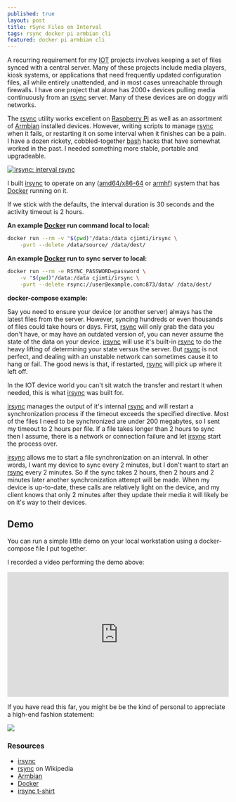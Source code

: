 ```yaml
---
published: true
layout: post
title: rSync Files on Interval
tags: rsync docker pi armbian cli
featured: docker pi armbian cli
---
```


A recurring requirement for my [IOT] projects involves keeping a set of files synced with a central server. Many of these projects include media players, kiosk systems, or applications that need frequently updated configuration files, all while entirely unattended, and in most cases unreachable through firewalls. I have one project that alone has 2000+ devices pulling media continuously from an [rsync] server. Many of these devices are on doggy wifi networks.

The [rsync] utility works excellent on [Raspberry Pi] as well as an assortment of [Armbian] installed devices. However, writing scripts to manage [rsync] when it fails, or restarting it on some interval when it finishes can be a pain. I have a dozen rickety, cobbled-together [bash] hacks that have somewhat worked in the past. I needed something more stable, portable and upgradeable.

[![irsync: interval rsync](https://raw.githubusercontent.com/cjimti/irsync/master/irsync-mast.jpg)](https://github.com/cjimti/irsync)

I built [irsync] to operate on any ([amd64/x86-64] or [armhf]) system that has [Docker] running on it.

If we stick with the defaults, the interval duration is 30 seconds and the activity timeout is 2 hours.

**An example [Docker] run command local to local:**

```bash
docker run --rm -v "$(pwd)"/data:/data cjimti/irsync \
    -pvrt --delete /data/source/ /data/dest/
```

**An example [Docker] run to sync server to local:**

```bash
docker run --rm -e RSYNC_PASSWORD=password \
    -v "$(pwd)"/data:/data cjimti/irsync \
    -pvrt --delete rsync://user@example.com:873/data/ /data/dest/
```

**docker-compose example:**

<script src="https://gist.github.com/cjimti/dbbb951ec389be4b0202ef0cffb5e668.js"></script>

Say you need to ensure your device (or another server) always has the latest files from the server. However, syncing hundreds or even thousands of files could take hours or days. First, [rsync] will only grab the data you don't have, or may have an outdated version of, you can never assume the state of the data on your device. [irsync] will use it's built-in [rsync] to do the heavy lifting of determining your state versus the server. But [rsync] is not perfect, and dealing with an unstable network can sometimes cause it to hang or fail. The good news is that, if restarted, [rsync] will pick up where it left off.

In the IOT device world you can't sit watch the transfer and restart it when needed, this is what [irsync] was built for.

[irsync] manages the output of it's internal [rsync] and will restart a synchronization process if the timeout exceeds the specified directive. Most of the files I need to be synchronized are under 200 megabytes, so I sent my timeout to 2 hours per file. If a file takes longer than 2 hours to sync then I assume, there is a network or connection failure and let [irsync] start the process over.

[irsync] allows me to start a file synchronization on an interval. In other words, I want my device to sync every 2 minutes, but I don't want to start an [rsync] every 2 minutes. So if the sync takes 2 hours, then 2 hours and 2 minutes later another synchronization attempt will be made. When my device is up-to-date, these calls are relatively light on the device, and my client knows that only 2 minutes after they update their media it will likely be on it's way to their devices.

## Demo

You can run a simple little demo on your local workstation using a docker-compose file I put together.

<script src="https://gist.github.com/cjimti/6fdc17192a1b13366144ee0a92e3e3c1.js"></script>

I recorded a video performing the demo above:

<style>.embed-container { position: relative; padding-bottom: 56.25%; height: 0; overflow: hidden; max-width: 100%; } .embed-container iframe, .embed-container object, .embed-container embed { position: absolute; top: 0; left: 0; width: 100%; height: 100%; }</style><div class='embed-container'><iframe src='https://www.youtube.com/embed/gT_P2a-xpPw?rel=0' frameborder='0' allowfullscreen></iframe></div>


If you have read this far, you might be be the kind of personal to appreciate a high-end fashion statement:

<a target="_blank"  href="https://www.amazon.com/gp/product/B07BZ8R8B2/ref=as_li_tl?ie=UTF8&camp=1789&creative=9325&creativeASIN=B07BZ8R8B2&linkCode=as2&tag=imti-20&linkId=2ae79aaf417450259d43834db6c71e74"><img border="0" src="//ws-na.amazon-adsystem.com/widgets/q?_encoding=UTF8&MarketPlace=US&ASIN=B07BZ8R8B2&ServiceVersion=20070822&ID=AsinImage&WS=1&Format=_SL250_&tag=imti-20" ></a><img src="//ir-na.amazon-adsystem.com/e/ir?t=imti-20&l=am2&o=1&a=B07BZ8R8B2" width="1" height="1" border="0" alt="" style="border:none !important; margin:0px !important;" />

### Resources

- [irsync]
- [rsync] on Wikipedia
- [Armbian]
- [Docker]
- [irsync t-shirt]

[armhf]: https://en.wikipedia.org/wiki/ARM_architecture
[amd64/x86-64]: https://en.wikipedia.org/wiki/X86-64
[irsync]: https://github.com/cjimti/irsync
[rsync]: https://en.wikipedia.org/wiki/Rsync
[Raspberry Pi]: https://en.wikipedia.org/wiki/Raspberry_Pi
[Armbian]: https://www.armbian.com/
[bash]: https://www.gnu.org/software/bash/
[IOT]: https://en.wikipedia.org/wiki/Internet_of_things
[Docker]: https://www.docker.com/
[irsync t-shirt]: https://amzn.to/2ErshYH